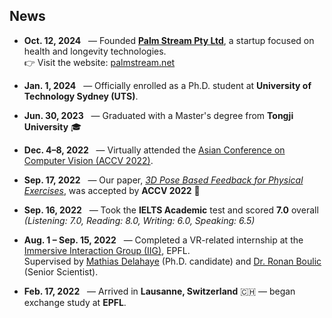 ##  News

- **Oct. 12, 2024** &nbsp; — Founded [**Palm Stream Pty Ltd**](https://palmstream.net), a startup focused on health and longevity technologies.  
  👉 Visit the website: [palmstream.net](https://palmstream.net)

- **Jan. 1, 2024** &nbsp; — Officially enrolled as a Ph.D. student at **University of Technology Sydney (UTS)**.

- **Jun. 30, 2023** &nbsp; — Graduated with a Master's degree from **Tongji University** 🎓

- **Dec. 4–8, 2022** &nbsp; — Virtually attended the [Asian Conference on Computer Vision (ACCV 2022)](https://accv2022.org/en/default.asp).

- **Sep. 17, 2022** &nbsp; — Our paper, [*3D Pose Based Feedback for Physical Exercises*](https://senakicir.github.io/projects/exercise_feedback), was accepted by **ACCV 2022** 🎉

- **Sep. 16, 2022** &nbsp; — Took the **IELTS Academic** test and scored **7.0** overall  
  *(Listening: 7.0, Reading: 8.0, Writing: 6.0, Speaking: 6.5)*

- **Aug. 1 – Sep. 15, 2022** &nbsp; — Completed a VR-related internship at the [Immersive Interaction Group (IIG)](https://www.epfl.ch/labs/iig/), EPFL.  
  Supervised by [Mathias Delahaye](https://people.epfl.ch/mathias.delahaye?lang=en) (Ph.D. candidate) and [Dr. Ronan Boulic](https://people.epfl.ch/104608?lang=en) (Senior Scientist).

- **Feb. 17, 2022** &nbsp; — Arrived in **Lausanne, Switzerland** 🇨🇭 — began exchange study at **EPFL**.